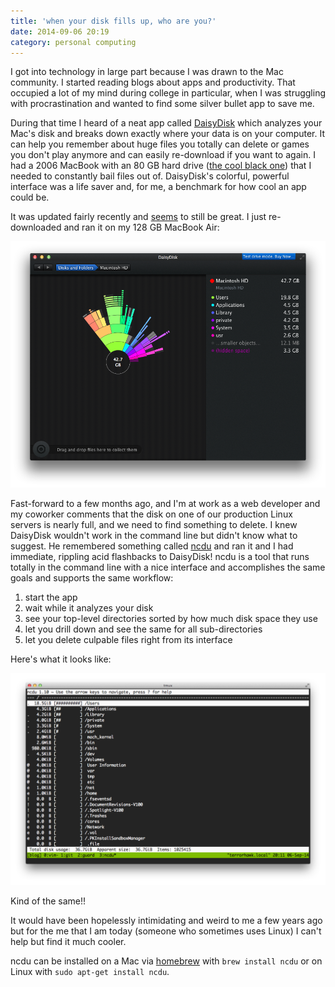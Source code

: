 ```yaml
---
title: 'when your disk fills up, who are you?'
date: 2014-09-06 20:19
category: personal computing
---
```


I got into technology in large part because I was drawn to the Mac community. I started reading blogs about apps and productivity. That occupied a lot of my mind during college in particular, when I was struggling with procrastination and wanted to find some silver bullet app to save me.

During that time I heard of a neat app called [DaisyDisk](http://www.daisydiskapp.com/) which analyzes your Mac's disk and breaks down exactly where your data is on your computer. It can help you remember about huge files you totally can delete or games you don't play anymore and can easily re-download if you want to again. I had a 2006 MacBook with an 80 GB hard drive ([the cool black one](http://en.wikipedia.org/wiki/MacBook#mediaviewer/File:MacBook.jpg)) that I needed to constantly bail files out of. DaisyDisk's colorful, powerful interface was a life saver and, for me, a benchmark for how cool an app could be.

It was updated fairly recently and [seems](http://www.macstories.net/reviews/daisydisk-3/) to still be great. I just re-downloaded and ran it on my 128 GB MacBook Air:

![my daisydisk results](/img/2014-09-06-daisydisk.png)

Fast-forward to a few months ago, and I'm at work as a web developer and my coworker comments that the disk on one of our production Linux servers is nearly full, and we need to find something to delete. I knew DaisyDisk wouldn't work in the command line but didn't know what to suggest. He remembered something called [ncdu](http://dev.yorhel.nl/ncdu) and ran it and I had immediate, rippling acid flashbacks to DaisyDisk! ncdu is a tool that runs totally in the command line with a nice interface and accomplishes the same goals and supports the same workflow:

1. start the app
1. wait while it analyzes your disk
1. see your top-level directories sorted by how much disk space they use
1. let you drill down and see the same for all sub-directories
1. let you delete culpable files right from its interface

Here's what it looks like:

![my ncdu results](/img/2014-09-06-ncdu.png)

Kind of the same!!

It would have been hopelessly intimidating and weird to me a few years ago but for the me that I am today (someone who sometimes uses Linux) I can't help but find it much cooler.

ncdu can be installed on a Mac via [homebrew](http://brew.sh/) with `brew install ncdu` or on Linux with `sudo apt-get install ncdu`.
